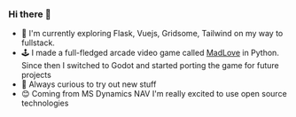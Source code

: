 ### Hi there 👋
- 🌱 I'm currently exploring Flask, Vuejs, Gridsome, Tailwind on my way to fullstack.
- 🕹️ I made a full-fledged arcade video game called [MadLove](https://www.madlove.games/) in Python. Since then I switched to Godot and started porting the game for future projects
- 🧐 Always curious to try out new stuff
- 😊 Coming from MS Dynamics NAV I'm really excited to use open source technologies

